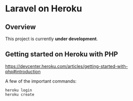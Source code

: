 # Laravel on Heroku

## Overview

This project is currently **under development**.

## Getting started on Heroku with PHP

https://devcenter.heroku.com/articles/getting-started-with-php#introduction

A few of the important commands:

```
heroku login
heroku create
```
